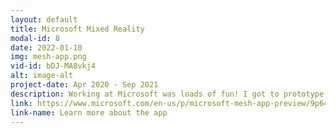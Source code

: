 ```yaml
---
layout: default
title: Microsoft Mixed Reality
modal-id: 8
date: 2022-01-10
img: mesh-app.png
vid-id: bDJ-MA8vkj4
alt: image-alt
project-date: Apr 2020 - Sep 2021
description: Working at Microsoft was loads of fun! I got to prototype out a bunch of cool ideas, some of them unfortunately never making it into production. Among the ones that did, I implemented a system for importing and manipulating 3D gltf models through OneDrive, integrated Azure Remote Rendering, and helped build the initial version of colocated experiences through Azure Spatial Anchors. I also contributed to the design of the app, reducing clickthrough for some user flows and participated in all of user research that came by for other Hololens experiences. All of the showcase material in the portfolio is taken from the company website and owned by Microsoft.
link: https://www.microsoft.com/en-us/p/microsoft-mesh-app-preview/9p64lj74ngw0?activetab=pivot:overviewtab
link-name: Learn more about the app
---
```


